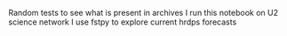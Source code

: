 Random tests to see what is present in archives
I run this notebook on U2 science network
I use fstpy to explore current hrdps forecasts
